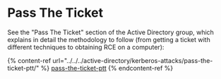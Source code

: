 # Pass The Ticket

See the "Pass The Ticket" section of the Active Directory group, which explains in detail the methodology to follow (from getting a ticket with different techniques to obtaining RCE on a computer):

{% content-ref url="../../../active-directory/kerberos-attacks/pass-the-ticket-ptt/" %}
[pass-the-ticket-ptt](../../../active-directory/kerberos-attacks/pass-the-ticket-ptt/)
{% endcontent-ref %}
